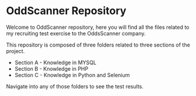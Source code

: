 # OddScanner Repository

Welcome to OddScanner repository, here you will find all the files related to my
recruiting test exercise to the OddsScanner company.

This repository is composed of three folders related to three sections of the project.

* Section A - Knowledge in MYSQL
* Section B - Knowledge in PHP
* Section C - Knowledge in Python and Selenium

Navigate into any of those folders to see the test results.


